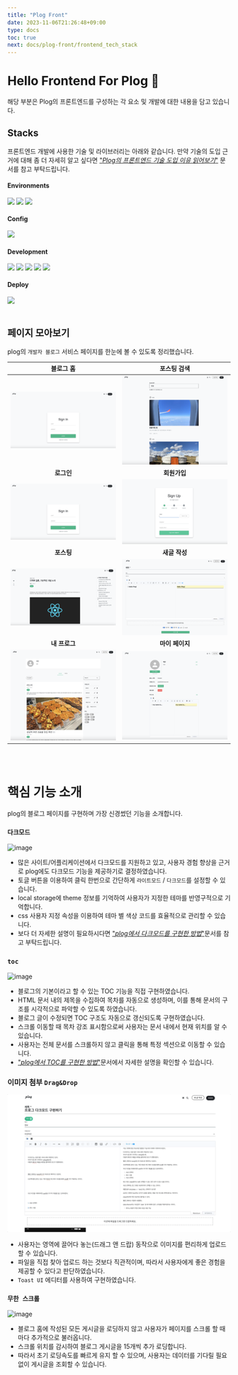 ```yaml
---
title: "Plog Front"
date: 2023-11-06T21:26:48+09:00
type: docs
toc: true
next: docs/plog-front/frontend_tech_stack
---
```


# Hello Frontend For Plog 👋
해당 부분은 Plog의 프론트엔드를 구성하는 각 요소 및 개발에 대한 내용을 담고 있습니다.

## Stacks
프론트엔드 개발에 사용한 기술 및 라이브러리는 아래와 같습니다. 만약 기술의 도입 근거에 대해 좀 더 자세히 알고 싶다면 ["_Plog의 프론트엔드 기술 도입 이유 읽어보기_"](/docs/plog-front/frontend_tech_stack/) 문서를 참고 부탁드립니다.

#### Environments
<img src="https://img.shields.io/badge/webstorm-000000?style=for-the-badge&logo=webstorm&logoColor=white" style="display:inline;">
<img src="https://img.shields.io/badge/git-F05032?style=for-the-badge&logo=git&logoColor=white" style="display:inline;">
<img src="https://img.shields.io/badge/github-181717?style=for-the-badge&logo=github&logoColor=white" style="display:inline;">

#### Config
<img src="https://img.shields.io/badge/yarn-2C8EBB?style=for-the-badge&logo=yarn&logoColor=white" style="display:inline;">

#### Development
<img src="https://img.shields.io/badge/typescript-3178C6?style=for-the-badge&logo=typescript&logoColor=white" style="display:inline;">
<img src="https://img.shields.io/badge/react-61DAFB?style=for-the-badge&logo=react&logoColor=white" style="display:inline;">
<img src="https://img.shields.io/badge/mui-007FFF?style=for-the-badge&logo=mui&logoColor=white" style="display:inline;">
<img src="https://img.shields.io/badge/mui-007FFF?style=for-the-badge&logo=mui&logoColor=white" style="display:inline;">
<img src="https://img.shields.io/badge/axios-5A29E4?style=for-the-badge&logo=axios&logoColor=white" style="display:inline;">

#### Deploy
<img src="https://img.shields.io/badge/awsamplify-FF9900?style=for-the-badge&logo=awsamplify&logoColor=white" style="display:inline;">



<br/>
<br/>

## 페이지 모아보기
plog의 `개발자 블로그` 서비스 페이지를 한눈에 볼 수 있도록 정리했습니다. 


|                                                       블로그 홈                                                        |               포스팅 검색                |
|:------------------------------------------------------------------------------------------------------------------:|:-----------------------------------:|
|                                                     ![image](./asset/login.png)                                                     |  ![image](./asset/search_page.png)  |
|                                                     <b>로그인</b>                                                     |             <b>회원가입</b>             |
|                                            ![image](./asset/login.png)                                             |   ![image](./asset/join_page.png)   |
|                                                     <b>포스팅</b>                                                     |            <b>새글 작성</b>             |
|                                         ![image](./asset/posting_page.png)                                         | ![image](./asset/write_posting.png) |
|                                                    <b>내 프로그</b>                                                    |            <b>마이 페이지</b>            |
|                                            ![image](./asset/myplog.png)                                            |    ![image](./asset/mypage.png)     |

<br/>
<br/>

# 핵심 기능 소개

plog의 블로그 페이지를 구현하며 가장 신경썼던 기능을 소개합니다. 

### `다크모드`
![image](https://plog-file-bucket.s3.ap-northeast-2.amazonaws.com/b3f9e4b2-4260-44b6-a114-bbe58a861678/darkmode.gif)


- 많은 사이트/어플리케이션에서 다크모드를 지원하고 있고, 사용자 경험 향상을 근거로 plog에도 다크모드 기능을 제공하기로 결정하였습니다.
- 토글 버튼을 이용하여 클릭 한번으로 간단하게 `라이트모드` / `다크모드`를 설정할 수 있습니다.
- local storage에 theme 정보를 기억하여 사용자가 지정한 테마를 반영구적으로 기억합니다.
- css 사용자 지정 속성을 이용하여 테마 별 색상 코드를 효율적으로 관리할 수 있습니다. 
- 보다 더 자세한 설명이 필요하시다면 ["_plog에서 다크모드를 구현한 방법_"](/docs/plog-front/frontend_darkmode/)문서를 참고 부탁드립니다. 



### `toc`
![image](https://plog-file-bucket.s3.ap-northeast-2.amazonaws.com/6754f366-dcac-4a74-b037-daaa8f7c1ca6/toc.gif)

- 블로그의 기본이라고 할 수 있는 TOC 기능을 직접 구현하였습니다.
- HTML 문서 내의 제목을 수집하여 목차를 자동으로 생성하며, 이를 통해 문서의 구조를 시각적으로 파악할 수 있도록 하였습니다. 
- 블로그 글이 수정되면 TOC 구조도 자동으로 갱신되도록 구현하였습니다. 
- 스크롤 이동할 때 목차 강조 표시함으로써 사용자는 문서 내에서 현재 위치를 알 수 있습니다. 
- 사용자는 전체 문서를 스크롤하지 않고 클릭을 통해 특정 섹션으로 이동할 수 있습니다.
- ["_plog에서 TOC를 구현한 방법_"](/docs/plog-front/frontend_tech_stack/)문서에서 자세한 설명을 확인할 수 있습니다. 


### 이미지 첨부 `Drag&Drop`
![image](./asset/file_upload.gif)

- 사용자는 영역에 끌어다 놓는(드래그 앤 드랍) 동작으로 이미지를 편리하게 업로드할 수 있습니다.
- 파일을 직접 찾아 업로드 하는 것보다 직관적이며, 따라서 사용자에게 좋은 경험을 제공할 수 있다고 판단하였습니다. 
- `Toast UI` 에디터를 사용하여 구현하였습니다. 


### `무한 스크롤`
![image](./asset/infinity_scroll.gif)

- 블로그 홈에 작성된 모든 게시글을 로딩하지 않고 사용자가 페이지를 스크롤 할 때마다 추가적으로 불러옵니다.
- 스크롤 위치를 감시하여 블로그 게시글을 15개씩 추가 로딩합니다.
- 따라서 초기 로딩속도를 빠르게 유지 할 수 있으며, 사용자는 데이터를 기다릴 필요 없이 게시글을 조회할 수 있습니다. 
